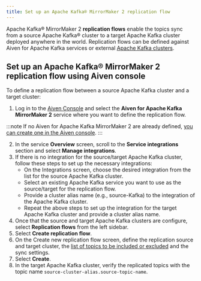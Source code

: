 ```yaml
---
title: Set up an Apache Kafka® MirrorMaker 2 replication flow
---
```


Apache Kafka® MirrorMaker 2 **replication flows** enable the topics sync
from a source Apache Kafka® cluster to a target Apache Kafka cluster
deployed anywhere in the world. Replication flows can be defined against
Aiven for Apache Kafka services or external
[Apache Kafka clusters](integrate-external-kafka-cluster).

## Set up an Apache Kafka® MirrorMaker 2 replication flow using Aiven console

To define a replication flow between a source Apache Kafka cluster and a
target cluster:

1.  Log in to the [Aiven Console](https://console.aiven.io/) and select
    the **Aiven for Apache Kafka MirrorMaker 2** service where you want
    to define the replication flow.

:::note
If no Aiven for Apache Kafka MirrorMaker 2 are already defined,
[you can create one in the Aiven console](../get-started).
:::

2.  In the service **Overview** screen, scroll to the **Service
    integrations** section and select **Manage integrations**.
3.  If there is no integration for the source/target Apache Kafka
    cluster, follow these steps to set up the necessary integrations:
    -   On the Integrations screen, choose the desired integration from
        the list for the source Apache Kafka cluster.
    -   Select an existing Apache Kafka service you want to use as the
        source/target for the replication flow.
    -   Provide a cluster alias name (e.g., source-Kafka) to the
        integration of the Apache Kafka cluster.
    -   Repeat the above steps to set up the integration for the target
        Apache Kafka cluster and provide a cluster alias name.
4.  Once that the source and target Apache Kafka clusters are configure,
    select **Replication flows** from the left sidebar.
5.  Select **Create replication flow**.
6.  On the Create new replication flow screen, define the replication
    source and target cluster, the
    [list of topics to be included or excluded](../concepts/replication-flow-topics-regex) and the sync settings.
7.  Select **Create**.
8.  In the target Apache Kafka cluster, verify the replicated topics
    with the topic name `source-cluster-alias.source-topic-name`.
